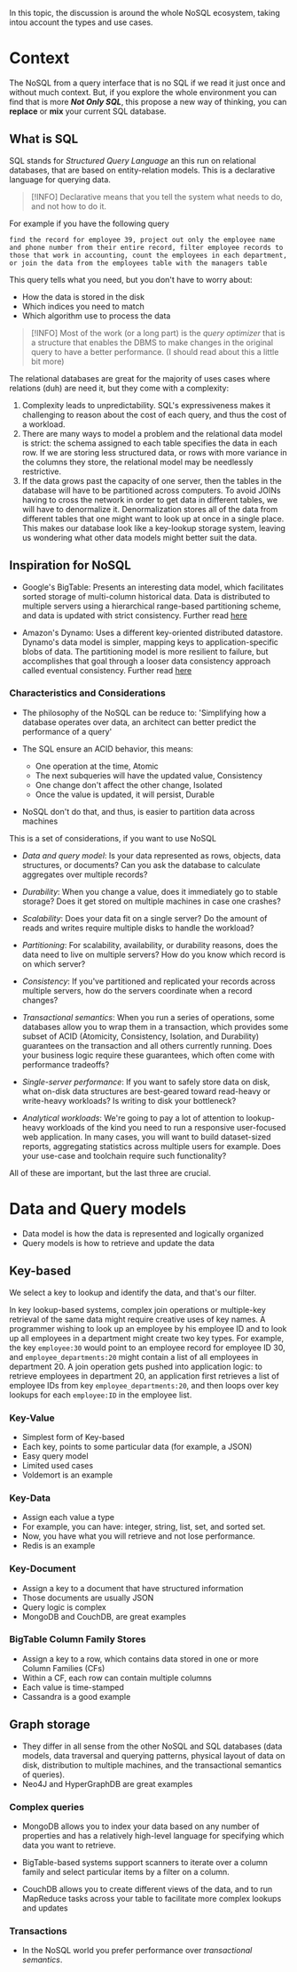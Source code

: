 In this topic, the discussion is around the whole NoSQL ecosystem, taking intou account the types and use cases.

# Context

The NoSQL from a query interface that is no SQL if we read it just once and without much context. But, if you explore the whole environment you can find that is more ***Not Only SQL***, this propose a new way of thinking, you can **replace** or **mix**  your current SQL database. 


## What is SQL

SQL stands for *Structured Query Language* an this run on relational databases, that are based on entity-relation models. This is a declarative language for querying data.

>[!INFO]
>Declarative means that you tell the system what needs to do, and not how to do it.

For example if you have the following query 

```
find the record for employee 39, project out only the employee name and phone number from their entire record, filter employee records to those that work in accounting, count the employees in each department, or join the data from the employees table with the managers table
```
This query tells what you need, but you don't have to worry about:
- How the data is stored in the disk
- Which indices you need to match
- Which algorithm use to process the data

>[!INFO]
>Most of the work (or a long part) is the *query optimizer* that is a structure that enables the DBMS to make changes in the original query to have a better performance. (I should read about this a little bit more)
>

The relational databases are great for the majority of uses cases where relations (duh) are need it, but they come with a complexity:

1. Complexity leads to unpredictability. SQL's expressiveness makes it challenging to reason about the cost of each query, and thus the cost of a workload.
2. There are many ways to model a problem and the relational data model is strict: the schema assigned to each table specifies the data in each row. If we are storing less structured data, or rows with more variance in the columns they store, the relational model may be needlessly restrictive.
3. If the data grows past the capacity of one server, then the tables in the database will have to be partitioned across computers. To avoid JOINs having to cross the network in order to get data in different tables, we will have to denormalize it. Denormalization stores all of the data from different tables that one might want to look up at once in a single place. This makes our database look like a key-lookup storage system, leaving us wondering what other data models might better suit the data.

## Inspiration for NoSQL

- Google's BigTable: Presents an interesting data model, which facilitates sorted storage of multi-column historical data. Data is distributed to multiple servers using a hierarchical range-based partitioning scheme, and data is updated with strict consistency. Further read [here](https://aosabook.org/en/v1/bib1.html#bib:bigtable)

- Amazon's Dynamo: Uses a different key-oriented distributed datastore. Dynamo's data model is simpler, mapping keys to application-specific blobs of data. The partitioning model is more resilient to failure, but accomplishes that goal through a looser data consistency approach called eventual consistency. Further read [here](https://aosabook.org/en/v1/bib1.html#bib:amazon:dynamo)

### Characteristics and Considerations

- The philosophy of the NoSQL can be reduce to: 'Simplifying how a database operates over data, an architect can better predict the performance of a query'

- The SQL ensure an ACID behavior, this means:
	- One operation at the time, Atomic
	- The next subqueries will have the updated value, Consistency
	- One change don't affect the other change, Isolated
	- Once the value is updated, it will persist, Durable
- NoSQL don't do that, and thus, is easier to partition data across machines

This is a set of considerations, if you want to use NoSQL

- _Data and query model_: Is your data represented as rows, objects, data structures, or documents? Can you ask the database to calculate aggregates over multiple records?

- _Durability_: When you change a value, does it immediately go to stable storage? Does it get stored on multiple machines in case one crashes?

- _Scalability_: Does your data fit on a single server? Do the amount of reads and writes require multiple disks to handle the workload?

- _Partitioning_: For scalability, availability, or durability reasons, does the data need to live on multiple servers? How do you know which record is on which server?

- _Consistency_: If you've partitioned and replicated your records across multiple servers, how do the servers coordinate when a record changes?

- _Transactional semantics_: When you run a series of operations, some databases allow you to wrap them in a transaction, which provides some subset of ACID (Atomicity, Consistency, Isolation, and Durability) guarantees on the transaction and all others currently running. Does your business logic require these guarantees, which often come with performance tradeoffs?

- _Single-server performance_: If you want to safely store data on disk, what on-disk data structures are best-geared toward read-heavy or write-heavy workloads? Is writing to disk your bottleneck?

- _Analytical workloads_: We're going to pay a lot of attention to lookup-heavy workloads of the kind you need to run a responsive user-focused web application. In many cases, you will want to build dataset-sized reports, aggregating statistics across multiple users for example. Does your use-case and toolchain require such functionality?

All of these are important, but the last three are crucial.

# Data and Query models

- Data model is how the data is represented and logically organized
- Query models is how to retrieve and update the data

## Key-based

We select a key to lookup and identify the data, and that's our filter.

In key lookup-based systems, complex join operations or multiple-key retrieval of the same data might require creative uses of key names. A programmer wishing to look up an employee by his employee ID and to look up all employees in a department might create two key types. For example, the key `employee:30` would point to an employee record for employee ID 30, and `employee_departments:20` might contain a list of all employees in department 20. A join operation gets pushed into application logic: to retrieve employees in department 20, an application first retrieves a list of employee IDs from key `employee_departments:20`, and then loops over key lookups for each `employee:ID` in the employee list.

### Key-Value

- Simplest form of Key-based
- Each key, points to some particular data (for example, a JSON)
- Easy query model
- Limited used cases 
- Voldemort is an example

### Key-Data

- Assign each value a type
- For example, you can have: integer, string, list, set, and sorted set.
- Now, you have what you will retrieve and not lose performance.
- Redis is an example

### Key-Document
- Assign a key to a document that have structured information
- Those documents are usually JSON
- Query logic is complex 
- MongoDB and CouchDB, are great examples

### BigTable Column Family Stores

- Assign a key to a row, which contains data stored in one or more Column Families (CFs)
- Within a CF, each row can contain multiple columns
- Each value is time-stamped
- Cassandra is a good example

## Graph storage
- They differ in all sense from the other NoSQL and SQL databases (data models, data traversal and querying patterns, physical layout of data on disk, distribution to multiple machines, and the transactional semantics of queries).
- Neo4J and HyperGraphDB are great examples

### Complex queries
- MongoDB allows you to index your data based on any number of properties and has a relatively high-level language for specifying which data you want to retrieve.

- BigTable-based systems support scanners to iterate over a column family and select particular items by a filter on a column.

- CouchDB allows you to create different views of the data, and to run MapReduce tasks across your table to facilitate more complex lookups and updates

### Transactions
- In the NoSQL world you prefer performance over *transactional semantics*.